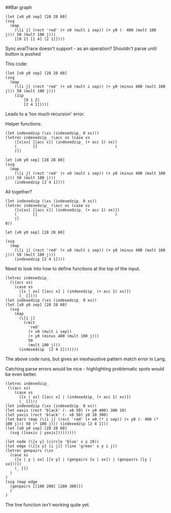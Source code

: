 ##Bar graph
```
(let [x0 y0 sep] [28 28 60]
(svg 
  (map
    (\[i j] (rect 'red' (+ x0 (mult i sep)) (+ y0 (- 400 (mult 100 j))) 50 (mult 100 j)))
    [[0 2] [1 4] [2 1]])))
```

Sync.evalTrace doesn't support - as an operation?
Shouldn't parse until button is pushed

This code:
```
(let [x0 y0 sep] [28 28 60]
(svg 
  (map
    (\[i j] (rect 'red' (+ x0 (mult i sep)) (+ y0 (minus 400 (mult 100 j))) 50 (mult 100 j)))
    (zip
        [0 1 2]
        [2 4 1]))))
```
Leads to a 'too much recursion' error.

Helper functions:
```
(let indexedzip (\xs (indexedzip_ 0 xs)))
(letrec indexedzip_ (\acc xs (case xs 
    ([x|xx] [[acc x]| (indexedzip_ (+ acc 1) xx))
    (_      []                                  )
    )))
```

```
let [x0 y0 sep] [28 28 60]
(svg 
  (map
    (\[i j] (rect 'red' (+ x0 (mult i sep)) (+ y0 (minus 400 (mult 100 j))) 50 (mult 100 j)))
    (indexedzip [2 4 1])))
```

All together?
```
(let indexedzip (\xs (indexedzip_ 0 xs))
(letrec indexedzip_ (\acc xs (case xs 
    ([x|xx] [[acc x]| (indexedzip_ (+ acc 1) xx)])
    (_      []                                  )
    ))
0))

let [x0 y0 sep] [28 28 60]

(svg 
  (map
    (\[i j] (rect 'red' (+ x0 (mult i sep)) (+ y0 (minus 400 (mult 100 j))) 50 (mult 100 j)))
    (indexedzip [2 4 1])))
```

Need to look into how to define functions at the top of the input.

```
(letrec indexedzip_
  (\(acc xs)
    (case xs
      ([x | xx] [[acc x] | (indexedzip_ (+ acc 1) xx)])
      (_ [])))
(let indexedzip (\xs (indexedzip_ 0 xs))
(let [x0 y0 sep] [28 28 60]
  (svg 
    (map
      (\[i j]
        (rect
          'red'
          (+ x0 (mult i sep))
          (+ y0 (minus 400 (mult 100 j)))
          50
          (mult 100 j)))
      (indexedzip  [2 4 1]))))))
```
The above code runs, but gives an inexhaustive pattern match error in Lang.

Catching parse errors would be nice - highlighting problematic spots would be even better.

```
(letrec indexedzip_
 (\(acc xs)
    (case xs
      ([x | xx] [[acc x] | (indexedzip_ (+ acc 1) xx)])
      (_ [])))
(let indexedzip (\xs (indexedzip_ 0 xs))
(let xaxis (rect 'black' (- x0 50) (+ y0 400) 300 10)
(let yaxis (rect 'black' (- x0 50) y0 10 300)
(let bars (map (\[i j] (rect 'red' (+ x0 (* i sep)) (+ y0 (- 400 (* 100 j))) 50 (* 100 j))) (indexedzip [2 4 1]))
(let [x0 y0 sep] [28 28 60]
  (svg ([xaxis | yaxis]))))))))
```

```
(let node (\[x y] (circle 'blue' x y 20))
(let edge (\[[x y] [i j]] (line 'green' x y i j))
(letrec genpairs (\xs 
  (case xs 
    ([x | y | xx] [[x y] | (genpairs [x | xx]) | (genpairs ([y | xx]))]) 
    (_ [])
  )
)
(svg (map edge 
  (genpairs [[100 200] [200 300]])
  )
)
```

The line function isn't working quite yet.
